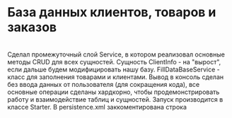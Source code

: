 # База данных клиентов, товаров и заказов
<br>
Сделал промежуточный слой Service, в котором реализовал основные методы CRUD для 
всех сущностей. Сущность ClientInfo - на "вырост", если дальше будем модифицировать нашу базу.
FillDataBaseService - класс для заполнения товарами и клиентами. Вывод в консоль сделан без ввода
данных от пользователя (для сокращения кода), все основные операции сделаны хардкорно, чтобы продемонстрировать
работу и взаимодействие таблиц и сущностей. Запуск производится в классе Starter. В persistence.xml 
заккоментирована строка <property name="hibernate.show_sql" value="true" для уменьшения кол-ва вывода 
информации на консоль.
